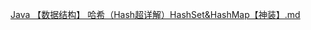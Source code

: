 [Java 【数据结构】 哈希（Hash超详解）HashSet&HashMap【神装】.md](https://github.com/user-attachments/files/15582242/Java.Hash.HashSet.HashMap.md)
